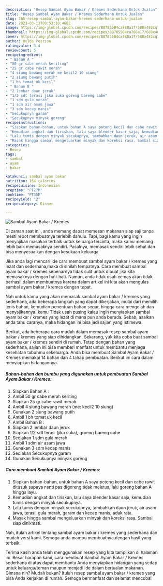 ```yaml
---
description: "Resep Sambal Ayam Bakar / Kremes Sederhana Untuk Jualan"
title: "Resep Sambal Ayam Bakar / Kremes Sederhana Untuk Jualan"
slug: 365-resep-sambal-ayam-bakar-kremes-sederhana-untuk-jualan
date: 2021-03-13T08:53:18.468Z
image: https://img-global.cpcdn.com/recipes/88785504ca788a17/680x482cq70/sambal-ayam-bakar-kremes-foto-resep-utama.jpg
thumbnail: https://img-global.cpcdn.com/recipes/88785504ca788a17/680x482cq70/sambal-ayam-bakar-kremes-foto-resep-utama.jpg
cover: https://img-global.cpcdn.com/recipes/88785504ca788a17/680x482cq70/sambal-ayam-bakar-kremes-foto-resep-utama.jpg
author: Hulda Pearson
ratingvalue: 3.4
reviewcount: 5
recipeingredient:
- " Bahan A "
- "50 gr cabe merah keriting"
- "25 gr cabe rawit merah"
- "4 siung bawang merah me kecil2 10 siung"
- "2 siung bawang putih"
- "1 bh tomat uk kecil"
- " Bahan B "
- "2 lembar daun jeruk"
- "1/2 sdt terasi jika suka goreng bareng cabe"
- "1 sdm gula merah"
- "1 sdm air asam jawa"
- "3 sdm kecap manis"
- "Secukupnya garam"
- "Secukupnya minyak goreng"
recipeinstructions:
- "Siapkan bahan-bahan, untuk bahan A saya potong kecil dan cabe rawit ditusuk supaya nanti pas digoreng tidak meletus, lalu goreng bahan A hingga layu."
- "Kemudian angkat dan tiriskan, lalu saya blender kasar saja, kemudian tumis dengan minyak secukupnya."
- "Lalu tumis dengan minyak secukupnya, tambahkan daun jeruk, air asam jawa, terasi, gula merah, garam dan kecap manis, aduk rata."
- "Masak hingga sambal mengeluarkan minyak dan koreksi rasa. Sambal siap dinikmati."
categories:
- Resep
tags:
- sambal
- ayam
- bakar

katakunci: sambal ayam bakar 
nutrition: 164 calories
recipecuisine: Indonesian
preptime: "PT27M"
cooktime: "PT35M"
recipeyield: "2"
recipecategory: Dinner

---
```



![Sambal Ayam Bakar / Kremes](https://img-global.cpcdn.com/recipes/88785504ca788a17/680x482cq70/sambal-ayam-bakar-kremes-foto-resep-utama.jpg)

Di zaman  saat ini , anda memang dapat memesan makanan siap saji tanpa mesti repot membuatnya terlebih dahulu. Tapi, bagi kamu yang ingin menyajikan masakan terbaik untuk keluarga tercinta, maka kamu memang lebih baik memasaknya sendiri. Pasalnya, memasak sendiri lebih sehat dan bisa menyesuaikan dengan kesukaan keluarga.

Jika anda lagi mencari ide cara membuat sambal ayam bakar / kremes yang lezat dan sederhana,maka di sinilah tempatnya. Cara membuat sambal ayam bakar / kremes  sebenarnya tidak sulit untuk dibuat jika kita memasaknya dengan hati-hati. Namun, anda tidak usah cemas akan tidak berhasil dalam membuatnya 
karena dalam artikel ini kita akan mengulas sambal ayam bakar / kremes dengan tepat.  



Nah untuk kamu yang akan memasak sambal ayam bakar / kremes yang sederhana, ada beberapa langkah yang dapat dikerjakan, mulai dari memilih jenis bahan, kemudian penentuan bahan segar, hingga cara mengolah dan menyajikannya. kamu Tidak usah pusing kalau ingin menyiapkan sambal ayam bakar / kremes yang lezat di mana pun anda berada. Sebab, asalkan anda  tahu caranya, maka hidangan ini bisa jadi sajian yang istimewa.

Berikut, ada beberapa cara mudah dalam memasak resep sambal ayam bakar / kremes yang siap dihidangkan. Sekarang, yuk kita coba buat sambal ayam bakar / kremes sendiri di rumah. Tetap dengan bahan yang sederhana, sajian ini bisa memberi manfaat untuk membantu menjaga kesehatan tubuhmu sekeluarga. Anda bisa membuat Sambal Ayam Bakar / Kremes memakai 14 bahan dan 4 tahap pembuatan. Berikut ini cara dalam menyiapkan hidangannya.

<!--inarticleads1-->

##### Bahan-bahan dan bumbu yang digunakan untuk pembuatan Sambal Ayam Bakar / Kremes:

1. Siapkan  Bahan A :
1. Ambil 50 gr cabe merah keriting
1. Siapkan 25 gr cabe rawit merah
1. Ambil 4 siung bawang merah (me: kecil2 10 siung)
1. Gunakan 2 siung bawang putih
1. Ambil 1 bh tomat uk kecil
1. Ambil  Bahan B :
1. Siapkan 2 lembar daun jeruk
1. Siapkan 1/2 sdt terasi (jika suka), goreng bareng cabe
1. Sediakan 1 sdm gula merah
1. Ambil 1 sdm air asam jawa
1. Gunakan 3 sdm kecap manis
1. Sediakan Secukupnya garam
1. Gunakan Secukupnya minyak goreng




<!--inarticleads2-->

##### Cara membuat Sambal Ayam Bakar / Kremes:

1. Siapkan bahan-bahan, untuk bahan A saya potong kecil dan cabe rawit ditusuk supaya nanti pas digoreng tidak meletus, lalu goreng bahan A hingga layu.
1. Kemudian angkat dan tiriskan, lalu saya blender kasar saja, kemudian tumis dengan minyak secukupnya.
1. Lalu tumis dengan minyak secukupnya, tambahkan daun jeruk, air asam jawa, terasi, gula merah, garam dan kecap manis, aduk rata.
1. Masak hingga sambal mengeluarkan minyak dan koreksi rasa. Sambal siap dinikmati.




Nah, itulah artikel tentang  sambal ayam bakar / kremes  yang sederhana dan mudah versi kami. Semoga anda mampu membuatnya dengan hasil yang terbaik. 

Terima kasih anda telah menggunakan resep yang kita tampilkan di halaman ini. Besar harapan kami, cara membuat  Sambal Ayam Bakar / Kremes sederhana di atas dapat membantu Anda menyiapkan hidangan yang sedap untuk keluarga/teman maupun menjadi ide dalam berjualan makanan. Gimana nih? Mudah bukan? Itulah resep sambal ayam bakar / kremes yang bisa Anda kerjakan di rumah. Semoga bermanfaat dan selamat mencoba!

